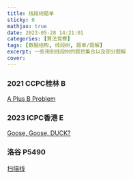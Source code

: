 ```yaml
---
title: 线段树题单
sticky: 0
mathjax: true
date: 2023-05-28 14:21:01
categories: [算法竞赛]
tags: [数据结构, 线段树, 题单/题解]
excerpt: 一些用到线段树的题目集合以及部分题解
cover:
---
```


### 2021 CCPC桂林 B

[A Plus B Problem](https://codeforces.com/gym/103409/problem/B)

### 2023 ICPC香港 E

[Goose, Goose, DUCK?](https://codeforces.com/gym/104172/problem/E)

### 洛谷 P5490

[扫描线](https://www.luogu.com.cn/problem/P5490)